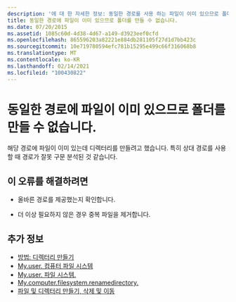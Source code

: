 ```yaml
---
description: '에 대 한 자세한 정보: 동일한 경로를 사용 하는 파일이 이미 있으므로 폴더를 만들 수 없습니다.'
title: 동일한 경로에 파일이 이미 있으므로 폴더를 만들 수 없습니다.
ms.date: 07/20/2015
ms.assetid: 1085c60d-4d38-4d67-a149-d3923eef0cfd
ms.openlocfilehash: 865596203a82221e884db281105f27d1d7bb423c
ms.sourcegitcommit: 10e719780594efc781b15295e499c66f316068b8
ms.translationtype: MT
ms.contentlocale: ko-KR
ms.lasthandoff: 02/14/2021
ms.locfileid: "100430822"
---
```

# <a name="the-folder-cannot-be-created-since-a-file-already-exists-with-the-same-path"></a>동일한 경로에 파일이 이미 있으므로 폴더를 만들 수 없습니다.

해당 경로에 파일이 이미 있는데 디렉터리를 만들려고 했습니다. 특히 상대 경로를 사용할 때 경로가 잘못 구문 분석된 것 같습니다.  
  
## <a name="to-correct-this-error"></a>이 오류를 해결하려면  
  
- 올바른 경로를 제공했는지 확인합니다.  
  
- 더 이상 필요하지 않은 경우 중복 파일을 제거합니다.  
  
## <a name="see-also"></a>추가 정보

- [방법: 디렉터리 만들기](../developing-apps/programming/drives-directories-files/how-to-create-a-directory.md)
- [My.user. 컴퓨터 파일 시스템](xref:Microsoft.VisualBasic.FileIO.FileSystem)
- [My.user. 파일 시스템.](xref:Microsoft.VisualBasic.MyServices.FileSystemProxy.CreateDirectory%2A)
- [My.computer.filesystem.renamedirectory.](xref:Microsoft.VisualBasic.MyServices.FileSystemProxy.RenameDirectory%2A)
- [파일 및 디렉터리 만들기, 삭제 및 이동](../developing-apps/programming/drives-directories-files/creating-deleting-and-moving-files-and-directories.md)
